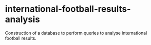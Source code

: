 # international-football-results-analysis
Construction of a database to perform queries to analyse international football results.
